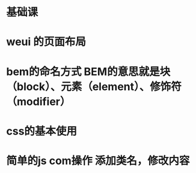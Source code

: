 # 基础课
# weui 的页面布局
# bem的命名方式 BEM的意思就是块（block）、元素（element）、修饰符（modifier）
# css的基本使用
# 简单的js com操作 添加类名，修改内容
